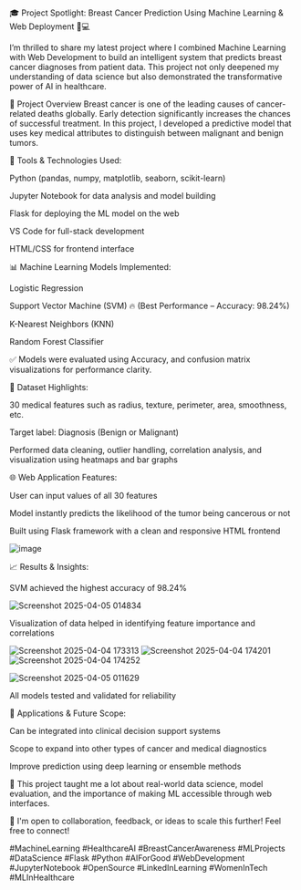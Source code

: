 🎓 Project Spotlight: Breast Cancer Prediction Using Machine Learning & Web Deployment 🧠💻

I’m thrilled to share my latest project where I combined Machine Learning with Web Development to build an intelligent system that predicts breast cancer diagnoses from patient data. This project not only deepened my understanding of data science but also demonstrated the transformative power of AI in healthcare.

🌟 Project Overview
Breast cancer is one of the leading causes of cancer-related deaths globally. Early detection significantly increases the chances of successful treatment. In this project, I developed a predictive model that uses key medical attributes to distinguish between malignant and benign tumors.

🔧 Tools & Technologies Used:

Python (pandas, numpy, matplotlib, seaborn, scikit-learn)

Jupyter Notebook for data analysis and model building

Flask for deploying the ML model on the web

VS Code for full-stack development

HTML/CSS for frontend interface

📊 Machine Learning Models Implemented:

Logistic Regression

Support Vector Machine (SVM) 🔥 (Best Performance – Accuracy: 98.24%)

K-Nearest Neighbors (KNN)

Random Forest Classifier

✅ Models were evaluated using Accuracy, and confusion matrix visualizations for performance clarity.

🧬 Dataset Highlights:

30 medical features such as radius, texture, perimeter, area, smoothness, etc.

Target label: Diagnosis (Benign or Malignant)

Performed data cleaning, outlier handling, correlation analysis, and visualization using heatmaps and bar graphs

🌐 Web Application Features:

User can input values of all 30 features

Model instantly predicts the likelihood of the tumor being cancerous or not

Built using Flask framework with a clean and responsive HTML frontend

![image](https://github.com/user-attachments/assets/bf569151-aa82-443a-a12c-eb96353f3da3)


📈 Results & Insights:

SVM achieved the highest accuracy of 98.24%


![Screenshot 2025-04-05 014834](https://github.com/user-attachments/assets/e63589b0-b281-42c8-8bf8-00181f959f82)


Visualization of data helped in identifying feature importance and correlations

![Screenshot 2025-04-04 173313](https://github.com/user-attachments/assets/8089b1e3-6a93-476c-afab-5caa8facac38)
![Screenshot 2025-04-04 174201](https://github.com/user-attachments/assets/e30b39f6-77da-41ca-b3e1-d0d3f31d6932)
![Screenshot 2025-04-04 174252](https://github.com/user-attachments/assets/b8bac1d3-1338-40a9-abcb-135ac775ac74)

![Screenshot 2025-04-05 011629](https://github.com/user-attachments/assets/552339a0-2099-4380-9700-d4cd518388b1)


All models tested and validated for reliability



🎯 Applications & Future Scope:

Can be integrated into clinical decision support systems

Scope to expand into other types of cancer and medical diagnostics

Improve prediction using deep learning or ensemble methods

🧠 This project taught me a lot about real-world data science, model evaluation, and the importance of making ML accessible through web interfaces.

🔗 I'm open to collaboration, feedback, or ideas to scale this further! Feel free to connect!

#MachineLearning #HealthcareAI #BreastCancerAwareness #MLProjects #DataScience #Flask #Python #AIForGood #WebDevelopment #JupyterNotebook #OpenSource #LinkedInLearning #WomenInTech #MLInHealthcare
